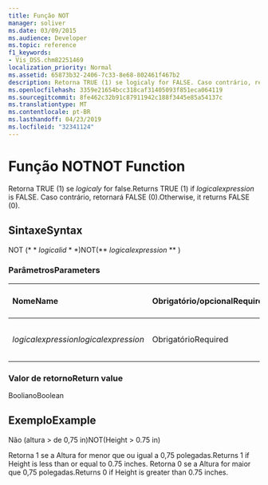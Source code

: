 ```yaml
---
title: Função NOT
manager: soliver
ms.date: 03/09/2015
ms.audience: Developer
ms.topic: reference
f1_keywords:
- Vis_DSS.chm82251469
localization_priority: Normal
ms.assetid: 65873b32-2406-7c33-8e68-802461f467b2
description: Retorna TRUE (1) se logicaly for FALSE. Caso contrário, retornará FALSE (0).
ms.openlocfilehash: 3359e21654bcc318caf31405093f851eca064119
ms.sourcegitcommit: 8fe462c32b91c87911942c188f3445e85a54137c
ms.translationtype: MT
ms.contentlocale: pt-BR
ms.lasthandoff: 04/23/2019
ms.locfileid: "32341124"
---
```

# <a name="not-function"></a><span data-ttu-id="4a808-104">Função NOT</span><span class="sxs-lookup"><span data-stu-id="4a808-104">NOT Function</span></span>

<span data-ttu-id="4a808-105">Retorna TRUE (1) se _logicaly_ for false.</span><span class="sxs-lookup"><span data-stu-id="4a808-105">Returns TRUE (1) if  _logicalexpression_ is FALSE.</span></span> <span data-ttu-id="4a808-106">Caso contrário, retornará FALSE (0).</span><span class="sxs-lookup"><span data-stu-id="4a808-106">Otherwise, it returns FALSE (0).</span></span> 
  
## <a name="syntax"></a><span data-ttu-id="4a808-107">Sintaxe</span><span class="sxs-lookup"><span data-stu-id="4a808-107">Syntax</span></span>

<span data-ttu-id="4a808-108">NOT (\* \* *logicalid* \* \*)</span><span class="sxs-lookup"><span data-stu-id="4a808-108">NOT(\*\* *logicalexpression* \*\* )</span></span> 
  
### <a name="parameters"></a><span data-ttu-id="4a808-109">Parâmetros</span><span class="sxs-lookup"><span data-stu-id="4a808-109">Parameters</span></span>

|<span data-ttu-id="4a808-110">**Nome**</span><span class="sxs-lookup"><span data-stu-id="4a808-110">**Name**</span></span>|<span data-ttu-id="4a808-111">**Obrigatório/opcional**</span><span class="sxs-lookup"><span data-stu-id="4a808-111">**Required/Optional**</span></span>|<span data-ttu-id="4a808-112">**Tipo de dados**</span><span class="sxs-lookup"><span data-stu-id="4a808-112">**Data Type**</span></span>|<span data-ttu-id="4a808-113">**Descrição**</span><span class="sxs-lookup"><span data-stu-id="4a808-113">**Description**</span></span>|
|:-----|:-----|:-----|:-----|
| <span data-ttu-id="4a808-114">_logicalexpression_</span><span class="sxs-lookup"><span data-stu-id="4a808-114">_logicalexpression_</span></span> <br/> |<span data-ttu-id="4a808-115">Obrigatório</span><span class="sxs-lookup"><span data-stu-id="4a808-115">Required</span></span>  <br/> |<span data-ttu-id="4a808-116">**String**</span><span class="sxs-lookup"><span data-stu-id="4a808-116">**String**</span></span> <br/> |<span data-ttu-id="4a808-117">A expressão lógica a ser avaliada.</span><span class="sxs-lookup"><span data-stu-id="4a808-117">The logical expression to evaluate.</span></span>  <br/> |
   
### <a name="return-value"></a><span data-ttu-id="4a808-118">Valor de retorno</span><span class="sxs-lookup"><span data-stu-id="4a808-118">Return value</span></span>

<span data-ttu-id="4a808-119">Booliano</span><span class="sxs-lookup"><span data-stu-id="4a808-119">Boolean</span></span>
  
## <a name="example"></a><span data-ttu-id="4a808-120">Exemplo</span><span class="sxs-lookup"><span data-stu-id="4a808-120">Example</span></span>

<span data-ttu-id="4a808-121">Não (altura \> de 0,75 in)</span><span class="sxs-lookup"><span data-stu-id="4a808-121">NOT(Height \> 0.75 in)</span></span> 
  
<span data-ttu-id="4a808-122">Retorna 1 se a Altura for menor que ou igual a 0,75 polegadas.</span><span class="sxs-lookup"><span data-stu-id="4a808-122">Returns 1 if Height is less than or equal to 0.75 inches.</span></span> <span data-ttu-id="4a808-123">Retorna 0 se a Altura for maior que 0,75 polegadas.</span><span class="sxs-lookup"><span data-stu-id="4a808-123">Returns 0 if Height is greater than 0.75 inches.</span></span> 
  

